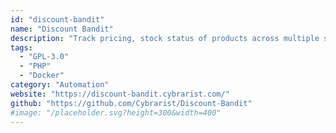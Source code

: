 ```yaml
---
id: "discount-bandit"
name: "Discount Bandit"
description: "Track pricing, stock status of products across multiple stores such as Amazon, Ebay, Walmart, etc."
tags:
  - "GPL-3.0"
  - "PHP"
  - "Docker"
category: "Automation"
website: "https://discount-bandit.cybrarist.com/"
github: "https://github.com/Cybrarist/Discount-Bandit"
#image: "/placeholder.svg?height=300&width=400"
---
```


